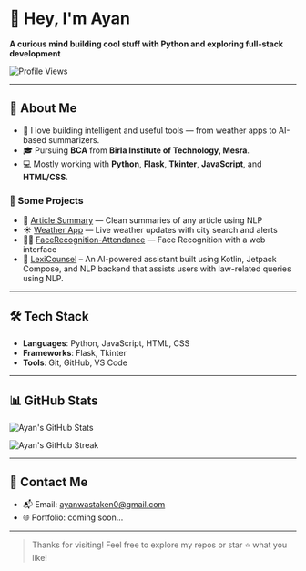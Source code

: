# 👋 Hey, I'm Ayan

**A curious mind building cool stuff with Python and exploring full-stack development**

![Profile Views](https://komarev.com/ghpvc/?username=ayannotfound&style=flat-square)

---

## 🚀 About Me

- 🧠 I love building intelligent and useful tools — from weather apps to AI-based summarizers.
- 🎓 Pursuing **BCA** from **Birla Institute of Technology, Mesra**.
- 💻 Mostly working with **Python**, **Flask**, **Tkinter**, **JavaScript**, and **HTML/CSS**.

### 🧪 Some Projects

- 🔎 [Article Summary](https://github.com/ayannotfound/Article-Summary) — Clean summaries of any article using NLP  
- ☀️ [Weather App](https://github.com/ayannotfound/Weather) — Live weather updates with city search and alerts  
- 🧑‍💻 [FaceRecognition-Attendance](https://github.com/ayannotfound/FaceRecognition-Attendance) — Face Recognition with a web interface
- 🧠 [LexiCounsel](https://github.com/ayannotfound/LexiCounsel) – An AI-powered assistant built using Kotlin, Jetpack Compose, and NLP backend that assists users with law-related queries using NLP.

---

## 🛠 Tech Stack

- **Languages**: Python, JavaScript, HTML, CSS
- **Frameworks**: Flask, Tkinter
- **Tools**: Git, GitHub, VS Code

---

## 📊 GitHub Stats

![Ayan's GitHub Stats](https://github-readme-stats.vercel.app/api?username=ayannotfound&show_icons=true&theme=tokyonight)

![Ayan's GitHub Streak](https://github-readme-streak-stats-eight.vercel.app/?user=ayannotfound&theme=tokyonight)

---

## 🔗 Contact Me

- 📬 Email: ayanwastaken0@gmail.com  
- 🌐 Portfolio: coming soon...

---

> Thanks for visiting! Feel free to explore my repos or star ⭐ what you like!
